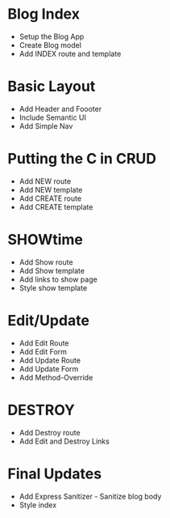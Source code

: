 # Blog Index
* Setup the Blog App
* Create Blog model
* Add INDEX route and template

# Basic Layout
* Add Header and Foooter
* Include Semantic UI
* Add Simple Nav

# Putting the C in CRUD
* Add NEW route
* Add NEW template
* Add CREATE route
* Add CREATE template

# SHOWtime
* Add Show route
* Add Show template
* Add links to show page
* Style show template

# Edit/Update
* Add Edit Route
* Add Edit Form
* Add Update Route
* Add Update Form
* Add Method-Override


# DESTROY
* Add Destroy route
* Add Edit and Destroy Links

# Final Updates
* Add Express Sanitizer - Sanitize blog body
* Style index